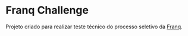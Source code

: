# Franq Challenge

Projeto criado para realizar teste técnico do processo seletivo da [Franq](https://franq.com.br).
